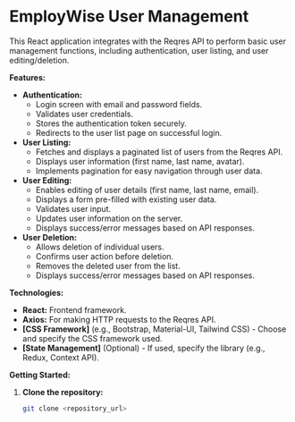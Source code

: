 # EmployWise User Management

This React application integrates with the Reqres API to perform basic user management functions, including authentication, user listing, and user editing/deletion.

**Features:**

- **Authentication:**
    - Login screen with email and password fields.
    - Validates user credentials.
    - Stores the authentication token securely.
    - Redirects to the user list page on successful login.
- **User Listing:**
    - Fetches and displays a paginated list of users from the Reqres API.
    - Displays user information (first name, last name, avatar).
    - Implements pagination for easy navigation through user data.
- **User Editing:**
    - Enables editing of user details (first name, last name, email).
    - Displays a form pre-filled with existing user data.
    - Validates user input.
    - Updates user information on the server.
    - Displays success/error messages based on API responses.
- **User Deletion:**
    - Allows deletion of individual users.
    - Confirms user action before deletion.
    - Removes the deleted user from the list.
    - Displays success/error messages based on API responses.

**Technologies:**

- **React:** Frontend framework.
- **Axios:** For making HTTP requests to the Reqres API.
- **[CSS Framework]** (e.g., Bootstrap, Material-UI, Tailwind CSS) - Choose and specify the CSS framework used.
- **[State Management]** (Optional) - If used, specify the library (e.g., Redux, Context API).

**Getting Started:**

1. **Clone the repository:**
   ```bash
   git clone <repository_url>
